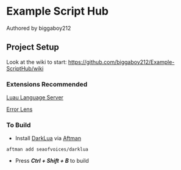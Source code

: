 # Example Script Hub

Authored by biggaboy212

## Project Setup

Look at the wiki to start: <https://github.com/biggaboy212/Example-ScriptHub/wiki>

### Extensions Recommended

[Luau Language Server](https://marketplace.visualstudio.com/items?itemName=JohnnyMorganz.luau-lsp)

[Error Lens](https://marketplace.visualstudio.com/items?itemName=usernamehw.errorlens)

### To Build

- Install [DarkLua](https://github.com/seaofvoices/darklua/releases/latest) via [Aftman](https://github.com/LPGhatguy/aftman/releases)

```batch
aftman add seaofvoices/darklua
```

- Press ***Ctrl + Shift + B*** to build
